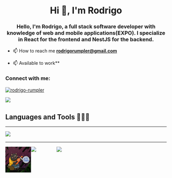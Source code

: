 <h1 align="center">Hi 👋, I'm Rodrigo</h1>
<h3 align="center">Hello, I'm Rodrigo, a full stack software developer with knowledge of web and mobile applications(EXPO). I specialize in React for the frontend and NestJS for the backend.</h3>

- 📫 How to reach me **rodrigorumpler@gmail.com**

- 📫 Available to work**


<h3 align="left">Connect with me:</h3>
<p align="left">
<a href="https://www.linkedin.com/in/rodrigo-rumpler-287989209/" target="blank"><img align="center" src="https://raw.githubusercontent.com/rahuldkjain/github-profile-readme-generator/master/src/images/icons/Social/linked-in-alt.svg" alt="rodrigo-rumpler" height="30" width="40" /></a>
</p>

<a href="mailto:rodrigorumpler@gmail.com" target="blank" > <img src="https://img.icons8.com/?size=64&id=44829&format=png" style="width:40px" /> </a>

<h2 >Languages and Tools 👨🏻‍💻</h2>
<hr/
<p align="left">
  <a href="https://skillicons.dev">
    <img src="https://skillicons.dev/icons?i=js,ts,nextjs,react,nestjs,postgresql,mongodb,git,tailwind,prisma,docker,aws,go,redis,rabbitmq,kubernetes,rds" />
  </a>
</p>
<hr/>
<div style="display: flex">
     <img src="https://raw.githubusercontent.com/github/explore/990a9efe0b9529eca38ca9e081bc7a97b18dff45/topics/zustand/zustand.png" style="width: 80px" />
    <img src="https://miro.medium.com/v2/resize:fit:1400/1*elhu-42TzQEdsFjKDbQhhA.png" style="width: 80px" />
    <img src="https://encrypted-tbn0.gstatic.com/images?q=tbn:ANd9GcQeTgWr8bzyCXEwxAE3ssmDM6cvl_GYgivQDg&s" style="width: 80px" style="height: 200px"  />
    
</div>




<!--tech stack icons-->

